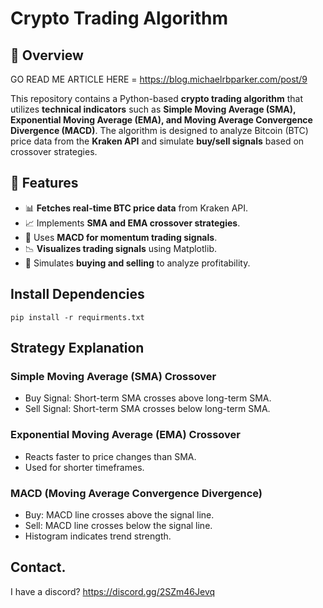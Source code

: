 # Crypto Trading Algorithm

## 📌 Overview

GO READ ME ARTICLE HERE  = https://blog.michaelrbparker.com/post/9

This repository contains a Python-based **crypto trading algorithm** that utilizes **technical indicators** such as **Simple Moving Average (SMA), Exponential Moving Average (EMA), and Moving Average Convergence Divergence (MACD)**. The algorithm is designed to analyze Bitcoin (BTC) price data from the **Kraken API** and simulate **buy/sell signals** based on crossover strategies.

## 🚀 Features
- 📊 **Fetches real-time BTC price data** from Kraken API.
- 📈 Implements **SMA and EMA crossover strategies**.
- 🔀 Uses **MACD for momentum trading signals**.
- 📉 **Visualizes trading signals** using Matplotlib.
- 🏦 Simulates **buying and selling** to analyze profitability.

## Install Dependencies
`pip install -r requirments.txt` 

## Strategy Explanation

### Simple Moving Average (SMA) Crossover
- Buy Signal: Short-term SMA crosses above long-term SMA.
- Sell Signal: Short-term SMA crosses below long-term SMA.

###  Exponential Moving Average (EMA) Crossover
- Reacts faster to price changes than SMA.
- Used for shorter timeframes.

###  MACD (Moving Average Convergence Divergence)
- Buy: MACD line crosses above the signal line.
- Sell: MACD line crosses below the signal line.
- Histogram indicates trend strength.


## Contact.
I have a discord?
https://discord.gg/2SZm46Jevq
